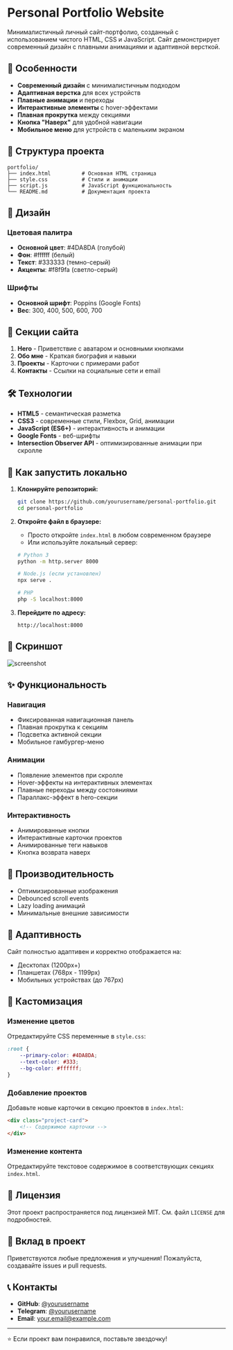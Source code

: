 # Personal Portfolio Website

Минималистичный личный сайт-портфолио, созданный с использованием чистого HTML, CSS и JavaScript. Сайт демонстрирует современный дизайн с плавными анимациями и адаптивной версткой.

## 🚀 Особенности

- **Современный дизайн** с минималистичным подходом
- **Адаптивная верстка** для всех устройств
- **Плавные анимации** и переходы
- **Интерактивные элементы** с hover-эффектами
- **Плавная прокрутка** между секциями
- **Кнопка "Наверх"** для удобной навигации
- **Мобильное меню** для устройств с маленьким экраном

## 📁 Структура проекта

```
portfolio/
├── index.html          # Основная HTML страница
├── style.css           # Стили и анимации
├── script.js           # JavaScript функциональность
└── README.md           # Документация проекта
```

## 🎨 Дизайн

### Цветовая палитра
- **Основной цвет**: #4DA8DA (голубой)
- **Фон**: #ffffff (белый)
- **Текст**: #333333 (темно-серый)
- **Акценты**: #f8f9fa (светло-серый)

### Шрифты
- **Основной шрифт**: Poppins (Google Fonts)
- **Вес**: 300, 400, 500, 600, 700

## 📱 Секции сайта

1. **Hero** - Приветствие с аватаром и основными кнопками
2. **Обо мне** - Краткая биография и навыки
3. **Проекты** - Карточки с примерами работ
4. **Контакты** - Ссылки на социальные сети и email

## 🛠 Технологии

- **HTML5** - семантическая разметка
- **CSS3** - современные стили, Flexbox, Grid, анимации
- **JavaScript (ES6+)** - интерактивность и анимации
- **Google Fonts** - веб-шрифты
- **Intersection Observer API** - оптимизированные анимации при скролле

## 🚀 Как запустить локально

1. **Клонируйте репозиторий:**
   ```bash
   git clone https://github.com/yourusername/personal-portfolio.git
   cd personal-portfolio
   ```

2. **Откройте файл в браузере:**
   - Просто откройте `index.html` в любом современном браузере
   - Или используйте локальный сервер:
   ```bash
   # Python 3
   python -m http.server 8000
   
   # Node.js (если установлен)
   npx serve .
   
   # PHP
   php -S localhost:8000
   ```

3. **Перейдите по адресу:**
   ```
   http://localhost:8000
   ```

## 📸 Скриншот

![screenshot](screenshot.png)

## ✨ Функциональность

### Навигация
- Фиксированная навигационная панель
- Плавная прокрутка к секциям
- Подсветка активной секции
- Мобильное гамбургер-меню

### Анимации
- Появление элементов при скролле
- Hover-эффекты на интерактивных элементах
- Плавные переходы между состояниями
- Параллакс-эффект в hero-секции

### Интерактивность
- Анимированные кнопки
- Интерактивные карточки проектов
- Анимированные теги навыков
- Кнопка возврата наверх

## 🎯 Производительность

- Оптимизированные изображения
- Debounced scroll events
- Lazy loading анимаций
- Минимальные внешние зависимости

## 📱 Адаптивность

Сайт полностью адаптивен и корректно отображается на:
- Десктопах (1200px+)
- Планшетах (768px - 1199px)
- Мобильных устройствах (до 767px)

## 🔧 Кастомизация

### Изменение цветов
Отредактируйте CSS переменные в `style.css`:
```css
:root {
    --primary-color: #4DA8DA;
    --text-color: #333;
    --bg-color: #ffffff;
}
```

### Добавление проектов
Добавьте новые карточки в секцию проектов в `index.html`:
```html
<div class="project-card">
    <!-- Содержимое карточки -->
</div>
```

### Изменение контента
Отредактируйте текстовое содержимое в соответствующих секциях `index.html`.

## 📄 Лицензия

Этот проект распространяется под лицензией MIT. См. файл `LICENSE` для подробностей.

## 🤝 Вклад в проект

Приветствуются любые предложения и улучшения! Пожалуйста, создавайте issues и pull requests.

## 📞 Контакты

- **GitHub**: [@yourusername](https://github.com/yourusername)
- **Telegram**: [@yourusername](https://t.me/yourusername)
- **Email**: your.email@example.com

---

⭐ Если проект вам понравился, поставьте звездочку!
